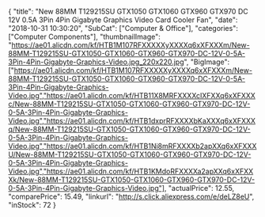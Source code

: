 {
	"title": "New 88MM T129215SU GTX1050 GTX1060 GTX960 GTX970 DC 12V 0.5A 3Pin 4Pin Gigabyte Graphics Video Card Cooler Fan",
	"date": "2018-10-31 10:30:20",
	"SubCat": ["Computer & Office"],
	"categories": ["Computer Components"],
	"thumbnailImage": "https://ae01.alicdn.com/kf/HTB1M107RFXXXXXyXXXXq6xXFXXXm/New-88MM-T129215SU-GTX1050-GTX1060-GTX960-GTX970-DC-12V-0-5A-3Pin-4Pin-Gigabyte-Graphics-Video.jpg_220x220.jpg",
	"BigImage": ["https://ae01.alicdn.com/kf/HTB1M107RFXXXXXyXXXXq6xXFXXXm/New-88MM-T129215SU-GTX1050-GTX1060-GTX960-GTX970-DC-12V-0-5A-3Pin-4Pin-Gigabyte-Graphics-Video.jpg","https://ae01.alicdn.com/kf/HTB11X8MRFXXXXcIXFXXq6xXFXXXc/New-88MM-T129215SU-GTX1050-GTX1060-GTX960-GTX970-DC-12V-0-5A-3Pin-4Pin-Gigabyte-Graphics-Video.jpg","https://ae01.alicdn.com/kf/HTB1dxprRFXXXXbKaXXXq6xXFXXXq/New-88MM-T129215SU-GTX1050-GTX1060-GTX960-GTX970-DC-12V-0-5A-3Pin-4Pin-Gigabyte-Graphics-Video.jpg","https://ae01.alicdn.com/kf/HTB1Ni8mRFXXXXb2apXXq6xXFXXXU/New-88MM-T129215SU-GTX1050-GTX1060-GTX960-GTX970-DC-12V-0-5A-3Pin-4Pin-Gigabyte-Graphics-Video.jpg","https://ae01.alicdn.com/kf/HTB1KMdoRFXXXXa2apXXq6xXFXXXk/New-88MM-T129215SU-GTX1050-GTX1060-GTX960-GTX970-DC-12V-0-5A-3Pin-4Pin-Gigabyte-Graphics-Video.jpg"],
	"actualPrice": 12.55,
	"comparePrice": 15.49,
	"linkurl": "http://s.click.aliexpress.com/e/deLZ8eU",
	"inStock": 72
}
